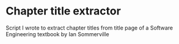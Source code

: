 # Chapter title extractor
Script I wrote to extract chapter titles from title page of a Software Engineering textbook by Ian Sommerville